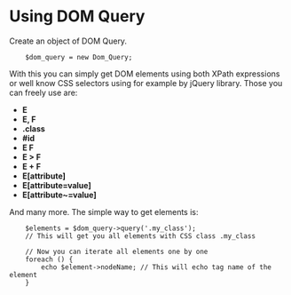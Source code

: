 # Using DOM Query

Create an object of DOM Query. 

		$dom_query = new Dom_Query;

With this you can simply get DOM elements using both XPath expressions or well know CSS selectors using for 
example by jQuery library. Those you can freely use are:

*	**E**
*	**E, F**
*	**.class**
*	**#id**
*	**E F**
*	**E > F**
*	**E + F**
*	**E[attribute]**
*	**E[attribute=value]**
*	**E[attribute~=value]**

And many more. The simple way to get elements is:

		$elements = $dom_query->query('.my_class');
		// This will get you all elements with CSS class .my_class
	
		// Now you can iterate all elements one by one
		foreach () {
			echo $element->nodeName; // This will echo tag name of the element 
		}